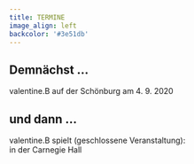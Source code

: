 ```yaml
---
title: TERMINE
image_align: left
backcolor: '#3e51db'
---
```


## **Demnächst …**

valentine.B auf der Schönburg am 4. 9. 2020 <br>

## **und dann …**

valentine.B spielt (geschlossene Veranstaltung): <br>
in der Carnegie Hall <br>
